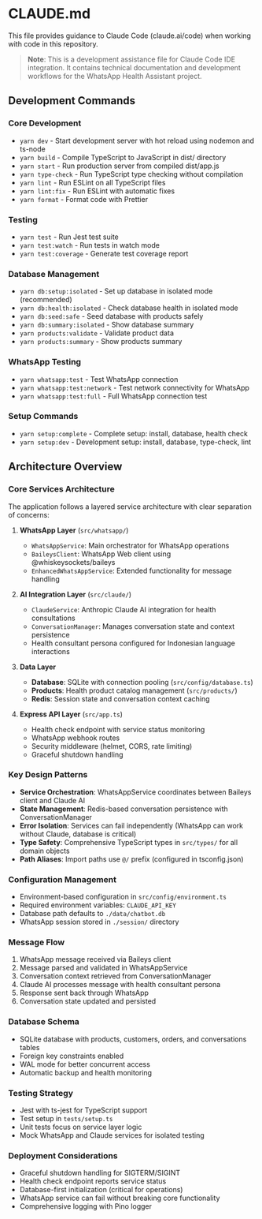 # CLAUDE.md

This file provides guidance to Claude Code (claude.ai/code) when working with code in this repository.

> **Note**: This is a development assistance file for Claude Code IDE integration. It contains technical documentation and development workflows for the WhatsApp Health Assistant project.

## Development Commands

### Core Development
- `yarn dev` - Start development server with hot reload using nodemon and ts-node
- `yarn build` - Compile TypeScript to JavaScript in dist/ directory
- `yarn start` - Run production server from compiled dist/app.js
- `yarn type-check` - Run TypeScript type checking without compilation
- `yarn lint` - Run ESLint on all TypeScript files
- `yarn lint:fix` - Run ESLint with automatic fixes
- `yarn format` - Format code with Prettier

### Testing
- `yarn test` - Run Jest test suite
- `yarn test:watch` - Run tests in watch mode
- `yarn test:coverage` - Generate test coverage report

### Database Management
- `yarn db:setup:isolated` - Set up database in isolated mode (recommended)
- `yarn db:health:isolated` - Check database health in isolated mode
- `yarn db:seed:safe` - Seed database with products safely
- `yarn db:summary:isolated` - Show database summary
- `yarn products:validate` - Validate product data
- `yarn products:summary` - Show products summary

### WhatsApp Testing
- `yarn whatsapp:test` - Test WhatsApp connection
- `yarn whatsapp:test:network` - Test network connectivity for WhatsApp
- `yarn whatsapp:test:full` - Full WhatsApp connection test

### Setup Commands
- `yarn setup:complete` - Complete setup: install, database, health check
- `yarn setup:dev` - Development setup: install, database, type-check, lint

## Architecture Overview

### Core Services Architecture
The application follows a layered service architecture with clear separation of concerns:

1. **WhatsApp Layer** (`src/whatsapp/`)
   - `WhatsAppService`: Main orchestrator for WhatsApp operations
   - `BaileysClient`: WhatsApp Web client using @whiskeysockets/baileys
   - `EnhancedWhatsAppService`: Extended functionality for message handling

2. **AI Integration Layer** (`src/claude/`)
   - `ClaudeService`: Anthropic Claude AI integration for health consultations
   - `ConversationManager`: Manages conversation state and context persistence
   - Health consultant persona configured for Indonesian language interactions

3. **Data Layer**
   - **Database**: SQLite with connection pooling (`src/config/database.ts`)
   - **Products**: Health product catalog management (`src/products/`)
   - **Redis**: Session state and conversation context caching

4. **Express API Layer** (`src/app.ts`)
   - Health check endpoint with service status monitoring
   - WhatsApp webhook routes
   - Security middleware (helmet, CORS, rate limiting)
   - Graceful shutdown handling

### Key Design Patterns

- **Service Orchestration**: WhatsAppService coordinates between Baileys client and Claude AI
- **State Management**: Redis-based conversation persistence with ConversationManager
- **Error Isolation**: Services can fail independently (WhatsApp can work without Claude, database is critical)
- **Type Safety**: Comprehensive TypeScript types in `src/types/` for all domain objects
- **Path Aliases**: Import paths use `@/` prefix (configured in tsconfig.json)

### Configuration Management
- Environment-based configuration in `src/config/environment.ts`
- Required environment variables: `CLAUDE_API_KEY`
- Database path defaults to `./data/chatbot.db`
- WhatsApp session stored in `./session/` directory

### Message Flow
1. WhatsApp message received via Baileys client
2. Message parsed and validated in WhatsAppService
3. Conversation context retrieved from ConversationManager
4. Claude AI processes message with health consultant persona
5. Response sent back through WhatsApp
6. Conversation state updated and persisted

### Database Schema
- SQLite database with products, customers, orders, and conversations tables
- Foreign key constraints enabled
- WAL mode for better concurrent access
- Automatic backup and health monitoring

### Testing Strategy
- Jest with ts-jest for TypeScript support
- Test setup in `tests/setup.ts`
- Unit tests focus on service layer logic
- Mock WhatsApp and Claude services for isolated testing

### Deployment Considerations
- Graceful shutdown handling for SIGTERM/SIGINT
- Health check endpoint reports service status
- Database-first initialization (critical for operations)
- WhatsApp service can fail without breaking core functionality
- Comprehensive logging with Pino logger